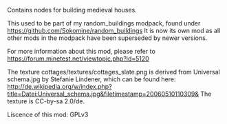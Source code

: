 Contains nodes for building medieval houses.

This used to be part of my random_buildings modpack, found under
	https://github.com/Sokomine/random_buildings
It is now its own mod as all other mods in the modpack have been
superseded by newer versions.

For more information about this mod, please refer to
	https://forum.minetest.net/viewtopic.php?id=5120

The texture cottages/textures/cottages_slate.png is derived from Universal schema.jpg by Stefanie Lindener, which can be found here: http://de.wikipedia.org/w/index.php?title=Datei:Universal_schema.jpg&filetimestamp=20060510110309& The texture is CC-by-sa 2.0/de.

Liscence of this mod: GPLv3
